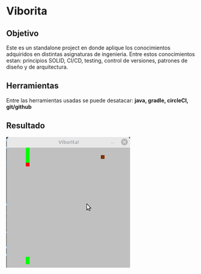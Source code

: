# Viborita

## Objetivo

Este es un standalone project en donde aplique los conocimientos adquiridos en distintas asignaturas de ingenieria. Entre estos conocimientos estan: principios SOLID, CI/CD, testing, control de versiones, patrones de diseño y de arquitectura.

## Herramientas

Entre las herramientas usadas se puede desatacar: **java, gradle, circleCI, git/github**

## Resultado

![alt-text](https://github.com/sebamas1/Viborita/blob/master/viborita.gif)

